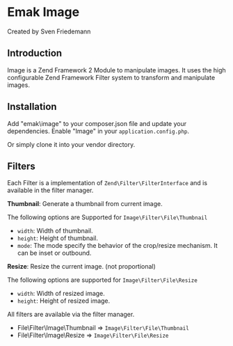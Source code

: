 Emak Image
==========

Created by Sven Friedemann

Introduction
------------

Image is a Zend Framework 2 Module to manipulate images.
It uses the high configurable Zend Framework Filter system to transform and manipulate images.

Installation
------------

Add "emak\image" to your composer.json file and update your dependencies.
Enable "Image" in your ```application.config.php```.

Or simply clone it into your vendor directory.

Filters
-------

Each Filter is a implementation of ```Zend\Filter\FilterInterface``` and is available in the filter manager.



**Thumbnail**:
Generate a thumbnail from current image.

The following options are Supported for ```Image\Filter\File\Thumbnail```

* ```width```: Width of thumbnail.
* ```height```: Height of thumbnail.
* ```mode```: The mode specify the behavior of the crop/resize mechanism. It can be inset or outbound.



**Resize**:
Resize the current image. (not proportional)

The following options are supported for ```Image\Filter\File\Resize```

* ```width```: Width of resized image.
* ```height```: Height of resized image.

All filters are available via the filter manager.
 * File\Filter\Image\Thumbnail => ```Image\Filter\File\Thumbnail```
 * File\Filter\Image\Resize => ```Image\Filter\File\Resize```










